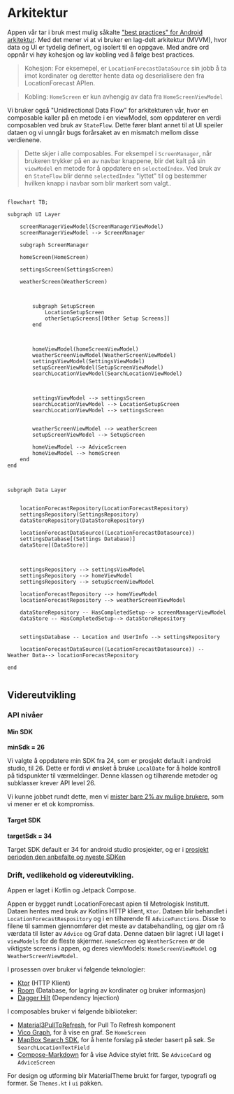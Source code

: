 
# Arkitektur

Appen vår tar i bruk mest mulig såkalte ["best practices" for Android arkitektur](https://developer.android.com/topic/architecture/recommendations). Med det mener vi at vi bruker en lag-delt arkitektur (MVVM), hvor data og UI er tydelig definert, og isolert til en oppgave. Med andre ord oppnår vi høy kohesjon og lav kobling ved å følge best practices. 

> Kohesjon: For eksemepel, er `LocationForecastDataSource` sin jobb å ta imot kordinater og deretter hente data og deserialisere den fra LocationForecast APIen.  

> Kobling: `HomeScreen` er kun avhengig av data fra `HomeScreenViewModel`

Vi bruker også "Unidirectional Data Flow" for arkitekturen vår, hvor en composable kaller på en metode i en viewModel, som oppdaterer en verdi composablen ved bruk av `StateFlow`. Dette fører blant annet til at UI speiler dataen og vi unngår bugs forårsaket av en mismatch mellom disse verdienene. 

> Dette skjer i alle composables. For eksempel i `ScreenManager`, når brukeren trykker på en av navbar knappene, blir det kalt på sin `viewModel` en metode for å oppdatere en `selectedIndex`. Ved bruk av en `StateFlow` blir denne `selectedIndex` "lyttet" til og bestemmer hvilken knapp i navbar som blir markert som valgt..   


```mermaid

flowchart TB;

subgraph UI Layer

    screenManagerViewModel(ScreenManagerViewModel)
    screenManagerViewModel --> ScreenManager

    subgraph ScreenManager

    homeScreen(HomeScreen)

    settingsScreen(SettingsScreen)

    weatherScreen(WeatherScreen)



        subgraph SetupScreen
            LocationSetupScreen
            otherSetupScreens[[Other Setup Screens]]
        end



        homeViewModel(homeScreenViewModel)
        weatherScreenViewModel(WeatherScreenViewModel)
        settingsViewModel(SettingsViewModel)
        setupScreenViewModel(SetupScreenViewModel)
        searchLocationViewModel(SearchLocationViewModel)



        settingsViewModel --> settingsScreen
        searchLocationViewModel --> LocationSetupScreen
        searchLocationViewModel --> settingsScreen


        weatherScreenViewModel --> weatherScreen
        setupScreenViewModel --> SetupScreen
        
        homeViewModel --> AdviceScreen
        homeViewModel --> homeScreen
    end
end



subgraph Data Layer


    locationForecastRepository(LocationForecastRepository)
    settingsRepository(SettingsRepository)
    dataStoreRepository(DataStoreRepository)

    locationForecastDataSource((LocationForecastDatasource))
    settingsDatabase[(Settings Database)]
    dataStore[(DataStore)]



    settingsRepository --> settingsViewModel
    settingsRepository --> homeViewModel
    settingsRepository --> setupScreenViewModel

    locationForecastRepository --> homeViewModel
    locationForecastRepository --> weatherScreenViewModel

    dataStoreRepository -- HasCompletedSetup--> screenManagerViewModel
    dataStore -- HasCompletedSetup--> dataStoreRepository


    settingsDatabase -- Location and UserInfo --> settingsRepository

    locationForecastDataSource((LocationForecastDatasource)) -- Weather Data--> locationForecastRepository

end


```

## Videreutvikling

### API nivåer

#### Min SDK

**minSdk = 26**

Vi valgte å oppdatere min SDK fra 24, som er prosjekt default i android studio, til 26. Dette er fordi vi ønsket å bruke `LocalDate` for å holde kontroll på tidspunkter til værmeldinger. Denne klassen og tilhørende metoder og subklasser krever API level 26.  

Vi kunne jobbet rundt dette, men vi [mister bare 2% av mulige brukere](https://apilevels.com/), som vi mener er et ok kompromiss.


#### Target SDK
**targetSdk = 34**

Target SDK default er 34 for android studio prosjekter, og er i [prosjekt perioden den anbefalte og nyeste SDKen](https://developer.android.com/tools/releases/platforms)

### Drift, vedlikehold og videreutvikling. 

Appen er laget i Kotlin og Jetpack Compose.

Appen er bygget rundt LocationForecast apien til Metrologisk Institutt. Dataen hentes med bruk av Kotlins HTTP klient, `Ktor`. Dataen blir behandlet i `LocationForecastRespository` og i en tilhørende fil `AdviceFunctions`. Disse to filene til sammen gjennomfører det meste av databehandling, og gjør om rå værdata til lister av `Advice` og Graf data. Denne dataen blir lagret i UI laget i `viewModels` for de fleste skjermer. `HomeScreen` og `WeatherScreen` er de viktigste screens i appen, og deres viewModels: `HomeScreenViewModel` og `WeatherScreenViewModel`.

I prosessen over bruker vi følgende teknologier: 
- [Ktor](https://ktor.io/) (HTTP Klient)
- [Room](https://developer.android.com/training/data-storage/room) (Database, for lagring av kordinater og bruker informasjon)
- [Dagger Hilt](https://developer.android.com/training/dependency-injection/hilt-android) (Dependency Injection)

I composables bruker vi følgende biblioteker:
- [Material3PullToRefresh](https://github.com/BambooAppsDevTeam/Material3PullToRefresh), for Pull To Refresh komponent
- [Vico Graph](https://github.com/patrykandpatrick/vico), for å vise en graf. Se `HomeScreen` 
- [MapBox Search SDK](https://docs.mapbox.com/android/search/guides/), for å hente forslag på steder basert på søk. Se `SearchLocationTextField`
- [Compose-Markdown](https://github.com/jeziellago/compose-markdown?tab=readme-ov-file) for å vise Advice stylet fritt. Se `AdviceCard` og `AdviceScreen`

For design og utforming blir MaterialTheme brukt for farger, typografi og former. Se `Themes.kt` i `ui` pakken.

